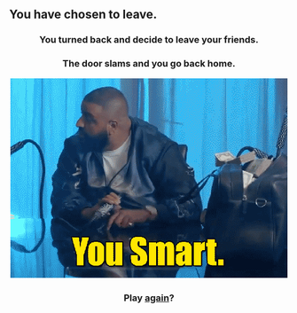 ## You have chosen to leave.

<h3 align="center">You turned back and decide to leave your friends.</h3>
<h3 align="center">The door slams and you go back home.</h3>

<p align="center">
  <img src="../pictures/you-smart.gif"/>
</p>

<h3 align="center">Play <a href="../README.md">again</a>?</h3>